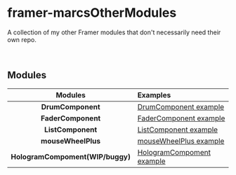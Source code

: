 # framer-marcsOtherModules
A collection of my other Framer modules that don't necessarily need their own repo.

</br>

## Modules

| Modules | Examples                                                                          |
| :---:   | :---                                                                              |
| **DrumComponent**                | [DrumComponent example](https://framer.cloud/NmVja/)     |
| **FaderComponent**               | [FaderComponent example](https://framer.cloud/uHZiS)     |
| **ListComponent**                | [ListComponent example](https://framer.cloud/TciZX)      |
| **mouseWheelPlus**               | [mouseWheelPlus example](https://framer.cloud/ryDiJ/)    |
| **HologramCompoment(WIP/buggy)** | [HologramCompoment example](https://framer.cloud/UrtuN/) |
